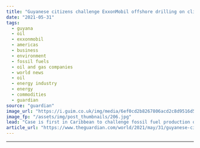 ```yaml
---
title: "Guyanese citizens challenge ExxonMobil offshore drilling on climate grounds"
date: "2021-05-31"
tags: 
  - guyana
  - oil
  - exxonmobil
  - americas
  - business
  - environment
  - fossil fuels
  - oil and gas companies
  - world news
  - oil
  - energy industry
  - energy
  - commodities
  - guardian
source: "guardian"
image_url: "https://i.guim.co.uk/img/media/6ef0cd2b8267806acd2c8d9516d5edb1ca676aac/0_193_3500_2100/master/3500.jpg?width=460&quality=85&auto=format&fit=max&s=c2c68efecc74d0d9deb050b05cb97adc"
image_fp: "/assets/img/post_thumbnails/206.jpg"
lead: "Case is first in Caribbean to challenge fossil fuel production on climate and human rights groundsGuyana’s government is being taken to court by two citizens seeking an end to offshore drilling by ExxonMobil and other large oil firms that will exacer..."
article_url: "https://www.theguardian.com/world/2021/may/31/guyanese-citizens-challenge-exxon-mobil-offshore-drilling-on-climate-grounds"
---
```


---
